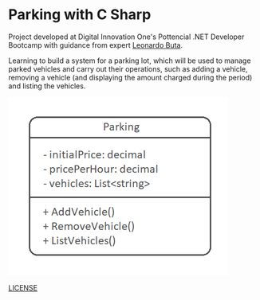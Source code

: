 # Parking with C Sharp

Project developed at Digital Innovation One's Pottencial .NET Developer Bootcamp with guidance from expert [Leonardo Buta](https://github.com/leonardo-buta/ "Leonardo Buta").

Learning to build a system for a parking lot, which will be used to manage parked vehicles and carry out their operations, such as adding a vehicle, removing a vehicle (and displaying the amount charged during the period) and listing the vehicles.

![diagram_class_parking](diagram_class_parking.png)

[LICENSE](./LICENSE)
